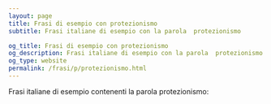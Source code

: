 ```yaml
---
layout: page
title: Frasi di esempio con protezionismo 
subtitle: Frasi italiane di esempio con la parola  protezionismo

og_title: Frasi di esempio con protezionismo 
og_description: Frasi italiane di esempio con la parola  protezionismo
og_type: website
permalink: /frasi/p/protezionismo.html
---
```


Frasi italiane di esempio contenenti la parola protezionismo:


